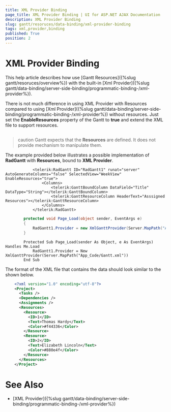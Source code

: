 ```yaml
---
title: XML Provider Binding
page_title: XML Provider Binding | UI for ASP.NET AJAX Documentation
description: XML Provider Binding
slug: gantt/resoruces/data-binding/xml-provider-binding
tags: xml,provider,binding
published: True
position: 2
---
```


# XML Provider Binding



This help article describes how use [Gantt Resources]({%slug gantt/resoruces/overview%}) with the built-in [Xml Provider]({%slug gantt/data-binding/server-side-binding/programmatic-binding-/xml-provider%}).

There is not much difference in using XML Provider with Resources compared to using [Xml Provider]({%slug gantt/data-binding/server-side-binding/programmatic-binding-/xml-provider%}) without resources. Just set the __EnableResources__ property of the Gantt to __true__ and extend the XML file to support resources.

## 

>caution Gantt expects that the __Resources__ are defined. It does not provide mechanism to manipulate them.
>


The example provided below illustrates a possible implementation of __RadGantt__ with __Resources__, bound to __XML Provider__.



````ASPNET
	        <telerik:RadGantt ID="RadGantt1" runat="server" AutoGenerateColumns="false" SelectedView="WeekView" EnableResources="true">
	            <Columns>
	                <telerik:GanttBoundColumn DataField="Title" DataType="String"></telerik:GanttBoundColumn>
	                <telerik:GanttResourceColumn HeaderText="Asssigned Resources"></telerik:GanttResourceColumn>
	            </Columns>
	        </telerik:RadGantt>
````
````C#
	    protected void Page_Load(object sender, EventArgs e)
	    {
	        RadGantt1.Provider = new XmlGanttProvider(Server.MapPath("App_Code/Gantt.xml"));
	    }
````
````VB.NET
	    Protected Sub Page_Load(sender As Object, e As EventArgs) Handles Me.Load
	        RadGantt1.Provider = New XmlGanttProvider(Server.MapPath("App_Code/Gantt.xml"))
	    End Sub
````


The format of the XML file that contains the data should look similar to the shown below.

````XML
	<?xml version="1.0" encoding="utf-8"?>
	<Project>
	  <Tasks />
	  <Dependencies />
	  <Assignments />
	  <Resources>
	    <Resource>
	      <ID>1</ID>
	      <Text>Thomas Hardy</Text>
	      <Color>#f44336</Color>
	    </Resource>
	    <Resource>
	      <ID>2</ID>
	      <Text>Elizabeth Lincoln</Text>
	      <Color>#880e4f</Color>
	    </Resource>
	  </Resources>
	</Project>
````



# See Also

 * [XML Provider]({%slug gantt/data-binding/server-side-binding/programmatic-binding-/xml-provider%})
